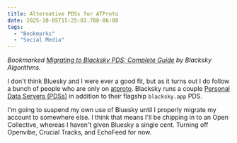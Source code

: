 ```yaml
---
title: Alternative PDSs for ATProto
date: 2025-10-05T15:25:03.788-06:00
tags:
  - "Bookmarks"
  - "Social Media"
---
```


<div class="u-bookmark-of h-cite">
<p><i>Bookmarked <a class="u-url p-name" href="https://docs.blacksky.community/migrating-to-blacksky-pds-complete-guide">Migrating to Blacksky PDS: Complete Guide</a> by <span class="p-author">Blacksky Algorithms</span>.</i></p>
</div>

<div class="e-content">
<p>I don't think Bluesky and I were ever a good fit, but as it turns out I do follow a bunch of people who are only on <a href="https://atproto.com/guides/overview">atproto</a>. Blacksky runs a couple <a href="https://atproto.com/guides/glossary#pds-personal-data-server">Personal Data Servers (PDSs)</a> in addition to their flagship <code>blacksky.app</code> PDS.</p>

<p>I'm going to suspend my own use of Bluesky until I properly migrate my account to somewhere else. I think that means I'll be chipping in to an Open Collective, whereas I haven't given Bluesky a single cent. Turning off Openvibe, Crucial Tracks, and EchoFeed for now.</p>
</div>